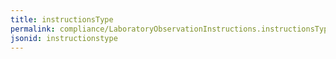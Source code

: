 ```yaml
---
title: instructionsType
permalink: compliance/LaboratoryObservationInstructions.instructionsType.html
jsonid: instructionstype
---
```

